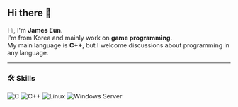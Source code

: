 ## Hi there 👋

Hi, I'm **James Eun**.  
I'm from Korea and mainly work on **game programming**.  
My main language is **C++**, but I welcome discussions about programming in any language.

---

### 🛠 Skills

<!-- Badges in one line -->
![C](https://img.shields.io/badge/C-Expert-blue?style=for-the-badge&logo=c&logoColor=white) 
![C++](https://img.shields.io/badge/C++-Proficient-blue?style=for-the-badge&logo=c%2B%2B&logoColor=white) 
![Linux](https://img.shields.io/badge/Linux-Experienced-black?style=for-the-badge&logo=linux&logoColor=white) 
![Windows Server](https://img.shields.io/badge/Windows_Server-Familiar-0078D6?style=for-the-badge&logo=windows&logoColor=white)
